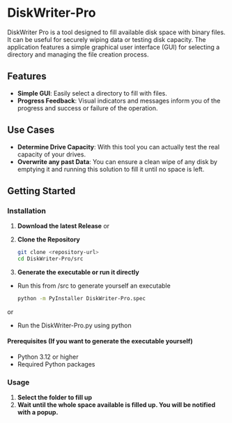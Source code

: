 # DiskWriter-Pro

DiskWriter Pro is a tool designed to fill available disk space with binary files. It can be useful for securely wiping data or testing disk capacity. The application features a simple graphical user interface (GUI) for selecting a directory and managing the file creation process.

## Features

- **Simple GUI**: Easily select a directory to fill with files.
- **Progress Feedback**: Visual indicators and messages inform you of the progress and success or failure of the operation.

## Use Cases

- **Determine Drive Capacity**: With this tool you can actually test the real capacity of your drives.
- **Overwrite any past Data**: You can ensure a clean wipe of any disk by emptying it and running this solution to fill it until no space is left.

## Getting Started

### Installation

1. **Download the latest Release**
or
1. **Clone the Repository**

   ```bash
   git clone <repository-url>
   cd DiskWriter-Pro/src

2. **Generate the executable or run it directly**

- Run this from /src to generate yourself an executable
    ```bash
    python -m PyInstaller DiskWriter-Pro.spec 
    ```
or
- Run the DiskWriter-Pro.py using python

#### Prerequisites (If you want to generate the executable yourself)

- Python 3.12 or higher
- Required Python packages

### Usage

1. **Select the folder to fill up**
2. **Wait until the whole space available is filled up. You will be notified with a popup.**